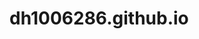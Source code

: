 # dh1006286.github.io

<a href="file:///C:/Users/dh1006286/OneDrive%20-%20Ozarks%20Technical%20Community%20College/Exam3webdev/contact.html"></a>
